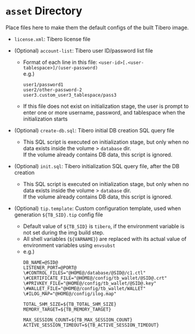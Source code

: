 # `asset` Directory
Place files here to make them the default configs of the built Tibero image.

- `license.xml`: Tibero license file


- (Optional) `account-list`: Tibero user ID/password list file
  - Format of each line in this file: `<user-id>[.<user-tablespace>]/(user-password)`  
    e.g.)
    ```
    user1/password1
    user2/other-password-2
    user3.custom_user3_tablespace/pass3
    ```
  - If this file does not exist on initialization stage,
    the user is prompt to enter one or more username, password, and tablespace when the initialization starts

- (Optional) `create-db.sql`: Tibero initial DB creation SQL query file
  - This SQL script is executed on initialization stage, but only when no data exists inside the volume > `database` dir.  
    If the volume already contains DB data, this script is ignored.

- (Optional) `init.sql`: Tibero initialization SQL query file, after the DB creation
  - This SQL script is executed on initialization stage, but only when no data exists inside the volume > `database` dir.  
    If the volume already contains DB data, this script is ignored.

- (Optional) `tip.template`: Custom configuration template, used when generation `${TB_SID}.tip` config file
  - Default value of `${TB_SID}` is `tibero`, if the environment variable is not set during the img build step.
  - All shell variables (`${VARNAME}`) are replaced with its actual value of environment variables using `envsubst`
  - e.g.)
    ```
    DB_NAME=@SID@
    LISTENER_PORT=@PORT@
    \#CONTROL_FILES="@HOME@/database/@SID@/c1.ctl"
    \#CERTIFICATE_FILE="@HOME@/config/tb_wallet/@SID@.crt"
    \#PRIVKEY_FILE="@HOME@/config/tb_wallet/@SID@.key"
    \#WALLET_FILE="@HOME@/config/tb_wallet/WALLET"
    \#ILOG_MAP="@HOME@/config/ilog.map"

    TOTAL_SHM_SIZE=${TB_TOTAL_SHM_SIZE}
    MEMORY_TARGET=${TB_MEMORY_TARGET}

    MAX_SESSION_COUNT=${TB_MAX_SESSION_COUNT}
    ACTIVE_SESSION_TIMEOUT=${TB_ACTIVE_SESSION_TIMEOUT}
    ```
